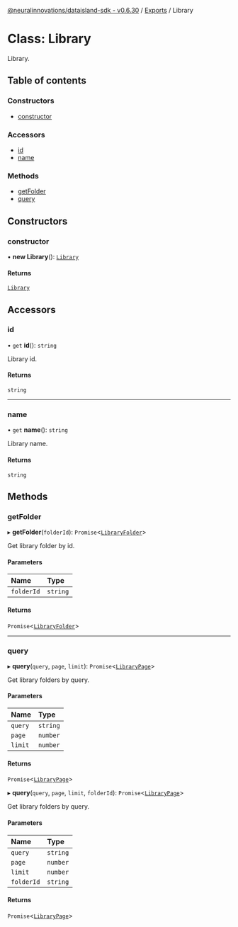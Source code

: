 [@neuralinnovations/dataisland-sdk - v0.6.30](../../README.md) / [Exports](../modules.md) / Library

# Class: Library

Library.

## Table of contents

### Constructors

- [constructor](Library.md#constructor)

### Accessors

- [id](Library.md#id)
- [name](Library.md#name)

### Methods

- [getFolder](Library.md#getfolder)
- [query](Library.md#query)

## Constructors

### constructor

• **new Library**(): [`Library`](Library.md)

#### Returns

[`Library`](Library.md)

## Accessors

### id

• `get` **id**(): `string`

Library id.

#### Returns

`string`

___

### name

• `get` **name**(): `string`

Library name.

#### Returns

`string`

## Methods

### getFolder

▸ **getFolder**(`folderId`): `Promise`\<[`LibraryFolder`](LibraryFolder.md)\>

Get library folder by id.

#### Parameters

| Name | Type |
| :------ | :------ |
| `folderId` | `string` |

#### Returns

`Promise`\<[`LibraryFolder`](LibraryFolder.md)\>

___

### query

▸ **query**(`query`, `page`, `limit`): `Promise`\<[`LibraryPage`](LibraryPage.md)\>

Get library folders by query.

#### Parameters

| Name | Type |
| :------ | :------ |
| `query` | `string` |
| `page` | `number` |
| `limit` | `number` |

#### Returns

`Promise`\<[`LibraryPage`](LibraryPage.md)\>

▸ **query**(`query`, `page`, `limit`, `folderId`): `Promise`\<[`LibraryPage`](LibraryPage.md)\>

Get library folders by query.

#### Parameters

| Name | Type |
| :------ | :------ |
| `query` | `string` |
| `page` | `number` |
| `limit` | `number` |
| `folderId` | `string` |

#### Returns

`Promise`\<[`LibraryPage`](LibraryPage.md)\>
